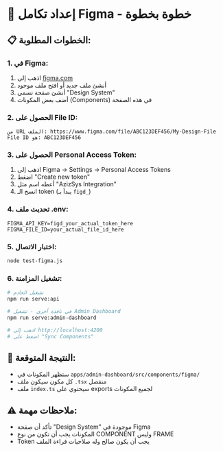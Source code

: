 # 🎨 إعداد تكامل Figma - خطوة بخطوة

## 📋 **الخطوات المطلوبة:**

### **1. في Figma:**
1. اذهب إلى [figma.com](https://figma.com)
2. أنشئ ملف جديد أو افتح ملف موجود
3. أنشئ صفحة تسمى "Design System" 
4. أضف بعض المكونات (Components) في هذه الصفحة

### **2. الحصول على File ID:**
```
من URL الملف: https://www.figma.com/file/ABC123DEF456/My-Design-File
File ID هو: ABC123DEF456
```

### **3. الحصول على Personal Access Token:**
1. اذهب إلى Figma → Settings → Personal Access Tokens
2. اضغط "Create new token"
3. أعطه اسم مثل "AzizSys Integration"
4. انسخ الـ token (يبدأ بـ `figd_`)

### **4. تحديث ملف .env:**
```env
FIGMA_API_KEY=figd_your_actual_token_here
FIGMA_FILE_ID=your_actual_file_id_here
```

### **5. اختبار الاتصال:**
```bash
node test-figma.js
```

### **6. تشغيل المزامنة:**
```bash
# تشغيل الخادم
npm run serve:api

# في نافذة أخرى - تشغيل Admin Dashboard
npm run serve:admin-dashboard

# اذهب إلى http://localhost:4200
# اضغط على "Sync Components"
```

## 🎯 **النتيجة المتوقعة:**
- ستظهر المكونات في `apps/admin-dashboard/src/components/figma/`
- كل مكون سيكون ملف `.tsx` منفصل
- ملف `index.ts` سيحتوي على exports لجميع المكونات

## ⚠️ **ملاحظات مهمة:**
- تأكد أن صفحة "Design System" موجودة في Figma
- المكونات يجب أن تكون من نوع COMPONENT وليس FRAME
- Token يجب أن يكون صالح وله صلاحيات قراءة الملف
